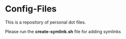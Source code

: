 # Config-Files

This is a repository of personal dot files.

Please run the **create-symlink.sh** file for adding symlinks
